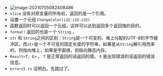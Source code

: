 + ![image-20210705082408486](C:\Users\雨初\AppData\Roaming\Typora\typora-user-images\image-20210705082408486.png)
+ `slice` 没有对原变量的所有权，返回的是一个引用。
+ 设置一个元组 `ChangeColor(i32:i32:i32)` 
+ 函数返回时可以返回一个元组，这样可以达到返回多个返回值的目的。
+ `format!` 返回的也是一个 `String` 。
+ `str` 和 `String`之间的区别：`String`是一个可变的、堆上分配的UTF-8的字节缓冲区。而`str`是一个不可变的固定长度的字符串，如果是从`String`解引用而来的，则指向堆上，如果是字面值，则指向静态内存。
+ `Result<T, E>` ， `T` 是正常返回的话返回的值， `E` 是出现错误的话返回的错误信息。
+ `errors5.rs` 没明白。先跳过了。